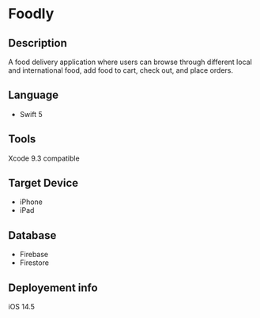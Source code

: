 # Foodly
## Description 
A food delivery application where users can browse through different local and international food, add food to cart, check out, and place orders.
## Language 
- Swift 5
## Tools
Xcode 9.3 compatible
## Target Device 
- iPhone 
- iPad
## Database 
- Firebase
- Firestore
## Deployement info
iOS 14.5

